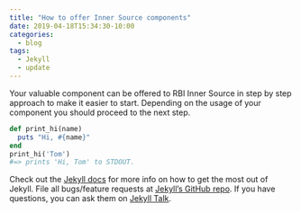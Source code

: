 ```yaml
---
title: "How to offer Inner Source components"
date: 2019-04-18T15:34:30-10:00
categories:
  - blog
tags:
  - Jekyll
  - update
---
```


Your valuable component can be offered to RBI Inner Source in step by step approach to make it easier to start. Depending on the usage of your component you should proceed to the next step.

```ruby
def print_hi(name)
  puts "Hi, #{name}"
end
print_hi('Tom')
#=> prints 'Hi, Tom' to STDOUT.
```

Check out the [Jekyll docs][jekyll-docs] for more info on how to get the most out of Jekyll. File all bugs/feature requests at [Jekyll’s GitHub repo][jekyll-gh]. If you have questions, you can ask them on [Jekyll Talk][jekyll-talk].

[jekyll-docs]: https://jekyllrb.com/docs/home
[jekyll-gh]:   https://github.com/jekyll/jekyll
[jekyll-talk]: https://talk.jekyllrb.com/
